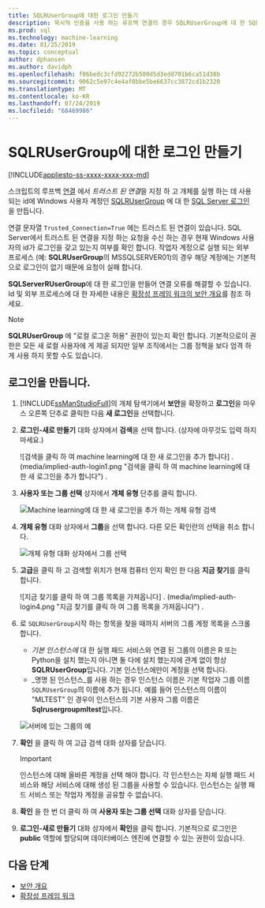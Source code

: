 ```yaml
---
title: SQLRUserGroup에 대한 로그인 만들기
description: 묵시적 인증을 사용 하는 루프백 연결의 경우 SQLRUserGroup에 대 한 SQL Server 로그인을 만듭니다. 이렇게 하면 작업자 계정이 서버에 로그인 하 여 호출 하는 사용자에 게 다시 id를 변환할 수 있습니다.
ms.prod: sql
ms.technology: machine-learning
ms.date: 01/25/2019
ms.topic: conceptual
author: dphansen
ms.author: davidph
ms.openlocfilehash: f86bedc3cfd92272b500d5d3edd701b6ca51d38b
ms.sourcegitcommit: 9062c5e97c4e4af0bbe5be6637cc3872cd1b2320
ms.translationtype: MT
ms.contentlocale: ko-KR
ms.lasthandoff: 07/24/2019
ms.locfileid: "68469986"
---
```

# <a name="create-a-login-for-sqlrusergroup"></a>SQLRUserGroup에 대한 로그인 만들기
[!INCLUDE[appliesto-ss-xxxx-xxxx-xxx-md](../../includes/appliesto-ss-xxxx-xxxx-xxx-md.md)]

스크립트의 루프백 [연결](../../advanced-analytics/concepts/security.md#implied-authentication) 에서 *트러스트 된 연결*을 지정 하 고 개체를 실행 하는 데 사용 되는 id에 Windows 사용자 계정인 [SQLRUserGroup](../concepts/security.md#sqlrusergroup) 에 대 한 [SQL Server 로그인](https://docs.microsoft.com/sql/relational-databases/security/authentication-access/create-a-login) 을 만듭니다.

연결 문자열 `Trusted_Connection=True` 에는 트러스트 된 연결이 있습니다. SQL Server에서 트러스트 된 연결을 지정 하는 요청을 수신 하는 경우 현재 Windows 사용자의 id가 로그인을 갖고 있는지 여부를 확인 합니다. 작업자 계정으로 실행 되는 외부 프로세스 (예: **SQLRUserGroup**의 MSSQLSERVER01)의 경우 해당 계정에는 기본적으로 로그인이 없기 때문에 요청이 실패 합니다.

**SQLServerRUserGroup**에 대 한 로그인을 만들어 연결 오류를 해결할 수 있습니다. Id 및 외부 프로세스에 대 한 자세한 내용은 [확장성 프레임 워크의 보안 개요](../concepts/security.md)를 참조 하세요.

> [!Note]
> **SQLRUserGroup** 에 "로컬 로그온 허용" 권한이 있는지 확인 합니다. 기본적으로이 권한은 모든 새 로컬 사용자에 게 제공 되지만 일부 조직에서는 그룹 정책을 보다 엄격 하 게 사용 하지 못할 수도 있습니다.

## <a name="create-a-login"></a>로그인을 만듭니다.

1. [!INCLUDE[ssManStudioFull](../../includes/ssmanstudiofull-md.md)]의 개체 탐색기에서 **보안**을 확장하고 **로그인**을 마우스 오른쪽 단추로 클릭한 다음 **새 로그인**을 선택합니다.

2. **로그인-새로 만들기** 대화 상자에서 **검색**을 선택 합니다. (상자에 아무것도 입력 하지 마세요.)
    
     ![검색을 클릭 하 여 machine learning에 대 한 새 로그인을 추가 합니다] . (media/implied-auth-login1.png "검색을 클릭 하 여 machine learning에 대 한 새 로그인을 추가 합니다") .

3. **사용자 또는 그룹 선택** 상자에서 **개체 유형** 단추를 클릭 합니다.

     ![Machine learning에 대 한 새 로그인을 추가 하는 개체 유형 검색](media/implied-auth-login2.png "Machine learning에 대 한 새 로그인을 추가 하는 개체 유형 검색")

4. **개체 유형** 대화 상자에서 **그룹**을 선택 합니다. 다른 모든 확인란의 선택을 취소 합니다.

     ![개체 유형 대화 상자에서 그룹 선택](media/implied-auth-login3.png "개체 유형 대화 상자에서 그룹 선택")

4. **고급**을 클릭 하 고 검색할 위치가 현재 컴퓨터 인지 확인 한 다음 **지금 찾기**를 클릭 합니다.

     ![지금 찾기를 클릭 하 여 그룹 목록을 가져옵니다] . (media/implied-auth-login4.png "지금 찾기를 클릭 하 여 그룹 목록을 가져옵니다") .

5. 로 `SQLRUserGroup`시작 하는 항목을 찾을 때까지 서버의 그룹 계정 목록을 스크롤합니다.
    
    + _기본 인스턴스에_ 대 한 실행 패드 서비스와 연결 된 그룹의 이름은 R 또는 Python을 설치 했는지 아니면 둘 다에 설치 했는지에 관계 없이 항상 **SQLRUserGroup**입니다. 기본 인스턴스에만이 계정을 선택 합니다.
    + _명명 된 인스턴스_를 사용 하는 경우 인스턴스 이름은 기본 작업자 그룹 이름 `SQLRUserGroup`의 이름에 추가 됩니다. 예를 들어 인스턴스의 이름이 "MLTEST" 인 경우이 인스턴스의 기본 사용자 그룹 이름은 **Sqlrusergroupmltest**입니다.
 
    ![서버에 있는 그룹의 예](media/implied-auth-login5.png "서버에 있는 그룹의 예")
   
5. **확인** 을 클릭 하 여 고급 검색 대화 상자를 닫습니다.

    > [!IMPORTANT]
    > 인스턴스에 대해 올바른 계정을 선택 해야 합니다. 각 인스턴스는 자체 실행 패드 서비스와 해당 서비스에 대해 생성 된 그룹을 사용할 수 있습니다. 인스턴스는 실행 패드 서비스 또는 작업자 계정을 공유할 수 없습니다.

6. **확인** 을 한 번 더 클릭 하 여 **사용자 또는 그룹 선택** 대화 상자를 닫습니다.

7. **로그인-새로 만들기** 대화 상자에서 **확인**을 클릭 합니다. 기본적으로 로그인은 **public** 역할에 할당되며 데이터베이스 엔진에 연결할 수 있는 권한이 있습니다.

## <a name="next-steps"></a>다음 단계

+ [보안 개요](../concepts/security.md)
+ [확장성 프레임 워크](../concepts/extensibility-framework.md)
